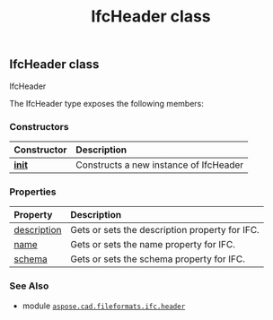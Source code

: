 ﻿---
title: IfcHeader class
second_title: Aspose.CAD for Python via .NET API References
description: 
type: docs
weight: 50
url: /python-net/aspose.cad.fileformats.ifc.header/ifcheader/
is_root: false
---

## IfcHeader class

IfcHeader



The IfcHeader type exposes the following members:

### Constructors
| Constructor | Description |
| :- | :- |
| [__init__](/cad/python-net/aspose.cad.fileformats.ifc.header/ifcheader/__init__/#System.Collections.Generic.List<IIfcHeaderItem>) | Constructs a new instance of IfcHeader |


### Properties
| Property | Description |
| :- | :- |
| [description](/cad/python-net/aspose.cad.fileformats.ifc.header/ifcheader/description) | Gets or sets the description property for IFC. |
| [name](/cad/python-net/aspose.cad.fileformats.ifc.header/ifcheader/name) | Gets or sets the name property for IFC. |
| [schema](/cad/python-net/aspose.cad.fileformats.ifc.header/ifcheader/schema) | Gets or sets the schema property for IFC. |



### See Also
* module [`aspose.cad.fileformats.ifc.header`](..)
